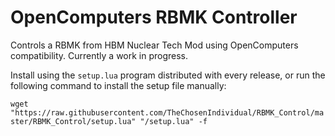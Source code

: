 # OpenComputers RBMK Controller
Controls a RBMK from HBM Nuclear Tech Mod using OpenComputers compatibility.
Currently a work in progress.

Install using the `setup.lua` program distributed with every release, or run the following command to install the setup file manually:


`wget "https://raw.githubusercontent.com/TheChosenIndividual/RBMK_Control/master/RBMK_Control/setup.lua" "/setup.lua" -f`
